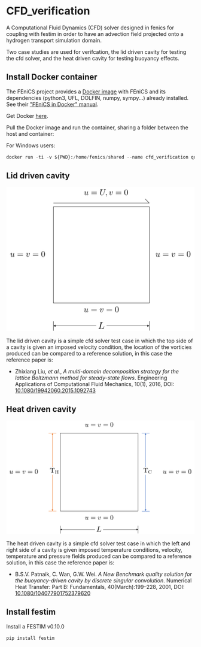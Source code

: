 # CFD_verification

A Computational Fluid Dynamics (CFD) solver designed in fenics for coupling with festim in order to have an advection field projected onto a hydrogen transport simulation domain.

Two case studies are used for verifcation, the lid driven cavity for testing the cfd solver, and the heat driven cavity for testing buoyancy effects.

## Install Docker container
The FEniCS project provides a [Docker image](https://hub.docker.com/r/fenicsproject/stable/) with FEniCS and its dependencies (python3, UFL, DOLFIN, numpy, sympy...)  already installed. See their ["FEniCS in Docker" manual](https://fenics.readthedocs.io/projects/containers/en/latest/).

Get Docker [here](https://www.docker.com/community-edition).

Pull the Docker image and run the container, sharing a folder between the host and container:

For Windows users:
```python
docker run -ti -v ${PWD}:/home/fenics/shared --name cfd_verification quay.io/fenicsproject/stable:latest
```

## Lid driven cavity

![Lid driven cavity](LDC_problem.png)

The lid driven cavity is a simple cfd solver test case in which the top side of a cavity is given an imposed velocity condition, the location of the vorticies produced can be compared to a reference solution, in this case the reference paper is:


 - Zhixiang Liu, _et al._, _A multi-domain decomposition strategy for the lattice Boltzmann method for steady-state flows_. Engineering Applications of Computational Fluid Mechanics, 10(1), 2016, DOI: [10.1080/19942060.2015.1092743](https://doi.org/10.1080/19942060.2015.1092743 )


## Heat driven cavity

![Heat Driven Cavity](HDC_problem.png)

The heat driven cavity is a simple cfd solver test case in which the left and right side of a cavity is given imposed temperature conditions, velocity, temperature and pressure fields produced can be compared to a reference solution, in this case the reference paper is:

 - B.S.V. Patnaik, C. Wan, G.W. Wei. _A New Benchmark quality solution for the buoyancy-driven cavity by discrete singular convolution_. Numerical Heat Transfer: Part B: Fundamentals, 40(March):199–228, 2001, DOI: [10.1080/104077901752379620](https://doi.org/10.1080/104077901752379620)


## Install festim 

Install a FESTIM v0.10.0
```
pip install festim
```